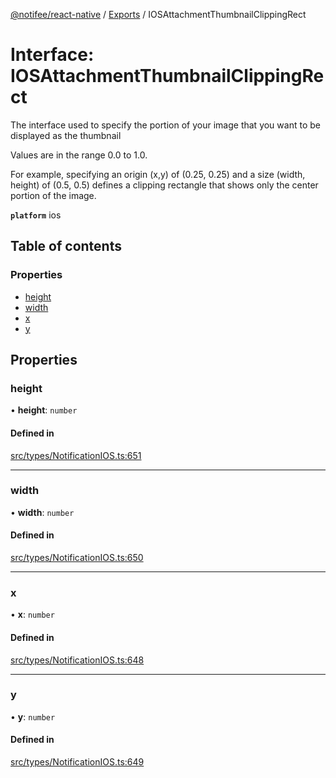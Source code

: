 [@notifee/react-native](../README.md) / [Exports](../modules.md) / IOSAttachmentThumbnailClippingRect

# Interface: IOSAttachmentThumbnailClippingRect

The interface used to specify the portion of your image that you want to be displayed as the thumbnail

Values are in the range 0.0 to 1.0.

For example, specifying an origin (x,y) of (0.25, 0.25) and a size (width, height) of (0.5, 0.5)
defines a clipping rectangle that shows only the center portion of the image.

**`platform`** ios

## Table of contents

### Properties

- [height](IOSAttachmentThumbnailClippingRect.md#height)
- [width](IOSAttachmentThumbnailClippingRect.md#width)
- [x](IOSAttachmentThumbnailClippingRect.md#x)
- [y](IOSAttachmentThumbnailClippingRect.md#y)

## Properties

### height

• **height**: `number`

#### Defined in

[src/types/NotificationIOS.ts:651](https://github.com/cabljac/react-native-notifee/blob/4d792c9/src/types/NotificationIOS.ts#L651)

___

### width

• **width**: `number`

#### Defined in

[src/types/NotificationIOS.ts:650](https://github.com/cabljac/react-native-notifee/blob/4d792c9/src/types/NotificationIOS.ts#L650)

___

### x

• **x**: `number`

#### Defined in

[src/types/NotificationIOS.ts:648](https://github.com/cabljac/react-native-notifee/blob/4d792c9/src/types/NotificationIOS.ts#L648)

___

### y

• **y**: `number`

#### Defined in

[src/types/NotificationIOS.ts:649](https://github.com/cabljac/react-native-notifee/blob/4d792c9/src/types/NotificationIOS.ts#L649)
